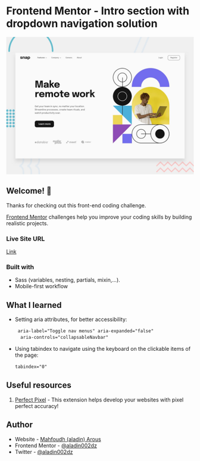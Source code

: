# Frontend Mentor - Intro section with dropdown navigation solution

![Design preview for the Intro component with sign up form coding challenge](./design/desktop-preview.jpg)

## Welcome! 👋

Thanks for checking out this front-end coding challenge.

[Frontend Mentor](https://www.frontendmentor.io) challenges help you improve your coding skills by building realistic projects.

### Live Site URL

[Link](https://aladin002dz.github.io/ui-challenges/21-intro-section-with-dropdown-navigation/)

### Built with

- Sass (variables, nesting, partials, mixin,...).
- Mobile-first workflow

## What I learned

 - Setting aria attributes, for better accessibility:
    
    ```html
     aria-label="Toggle nav menus" aria-expanded="false"
      aria-controls="collapsableNavbar"
    ```
- Using tabindex to navigate using the keyboard on the clickable items of the page:

    ```html	
    tabindex="0"
    ```


## Useful resources

1. [Perfect Pixel](https://chrome.google.com/webstore/detail/perfectpixel-by-welldonec/dkaagdgjmgdmbnecmcefdhjekcoceebi) - This extension helps develop your websites with pixel perfect accuracy!

## Author

- Website - [Mahfoudh (aladin) Arous](https://aladin002dz.github.io/)
- Frontend Mentor - [@aladin002dz](https://www.frontendmentor.io/profile/aladin002dz)
- Twitter - [@aladin002dz](https://twitter.com/aladin002dz)



